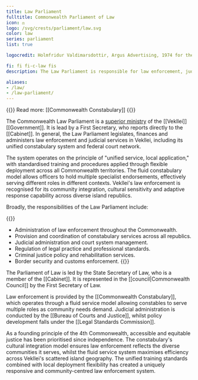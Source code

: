 ```yaml
---
title: Law Parliament
fulltitle: Commonwealth Parliament of Law
icon: ⚖️
logo: /svg/crests/parliament/law.svg
color: law
series: parliament
list: true

logocredit: Holmfridur Valdimarsdottir, Argus Advertising, 1974 for the Association of Icelandic Commercial Banks.

fi: fi fi-c-law fis
description: The Law Parliament is responsible for law enforcement, judicial administration and legal policy in Vekllei.

aliases:
- /law/
- /law-parliament/
---
```

{{<note advice>}}
Read more: [[Commonwealth Constabulary]]
{{</note>}}

The Commonwealth Law Parliament is a [superior ministry](/parliaments/) of the [[Vekllei]] [[Government]]. It is lead by a First Secretary, who reports directly to the [[Cabinet]]. In general, the Law Parliament legislates, finances and administers law enforcement and judicial services in Vekllei, including its unified constabulary system and federal court network.

The system operates on the principle of "unified service, local application," with standardised training and procedures applied through flexible deployment across all Commonwealth territories. The fluid constabulary model allows officers to hold multiple specialist endorsements, effectively serving different roles in different contexts. Vekllei's law enforcement is recognised for its community integration, cultural sensitivity and adaptive response capability across diverse island republics.

Broadly, the responsibilities of the Law Parliament include:

{{<note>}}
* Administration of law enforcement throughout the Commonwealth.
* Provision and coordination of constabulary services across all republics.
* Judicial administration and court system management.
* Regulation of legal practice and professional standards.
* Criminal justice policy and rehabilitation services.
* Border security and customs enforcement.
{{</note>}}

The Parliament of Law is led by the State Secretary of Law, who is a member of the [[Cabinet]]. It is represented in the [[council|Commonwealth Council]] by the First Secretary of Law.

Law enforcement is provided by the [[Commonwealth Constabulary]], which operates through a fluid service model allowing constables to serve multiple roles as community needs demand. Judicial administration is conducted by the [[Bureau of Courts and Justice]], whilst policy development falls under the [[Legal Standards Commission]].

As a founding principle of the 4th Commonwealth, accessible and equitable justice has been prioritised since independence. The constabulary's cultural integration model ensures law enforcement reflects the diverse communities it serves, whilst the fluid service system maximises efficiency across Vekllei's scattered island geography. The unified training standards combined with local deployment flexibility has created a uniquely responsive and community-centred law enforcement system.